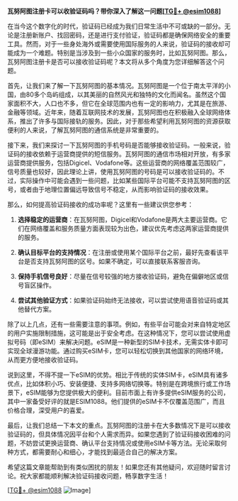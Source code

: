 **瓦努阿图注册卡可以收验证码吗？带你深入了解这一问题[[TG💪+ @esim1088](https://t.me/s/esim1088)]**

在当今这个数字化的时代，验证码已经成为我们日常生活中不可或缺的一部分。无论是注册新账户、找回密码，还是进行支付验证，验证码都是确保网络安全的重要工具。然而，对于一些身处海外或需要使用国际服务的人来说，验证码的接收却可能成为一个难题。特别是当涉及到一些小众国家的服务时，比如瓦努阿图。那么，瓦努阿图注册卡是否可以接收验证码呢？本文将从多个角度为您详细解答这个问题。

首先，让我们来了解一下瓦努阿图的基本情况。瓦努阿图是一个位于南太平洋的小国，由80多个岛屿组成，以其美丽的自然风光和独特的文化而闻名。虽然这个国家面积不大，人口也不多，但它在全球范围内也有一定的影响力，尤其是在旅游、金融等领域。近年来，随着互联网技术的发展，瓦努阿图也在积极融入全球网络体系，推出了许多与国际接轨的服务。因此，对于那些希望利用瓦努阿图的资源获取便利的人来说，了解瓦努阿图的通信系统是非常重要的。

接下来，我们来探讨一下瓦努阿图的手机号码是否能够接收验证码。一般来说，验证码的接收依赖于运营商提供的短信服务。瓦努阿图的通信市场相对开放，有多家运营商提供服务，包括Digicel、Vodafone等。这些运营商的网络覆盖范围较广，信号质量也较好，因此理论上讲，使用瓦努阿图的号码是可以接收验证码的。不过，实际操作中可能会遇到一些问题，比如某些国际平台可能不支持瓦努阿图的区号，或者由于地理位置偏远导致信号不稳定，从而影响验证码的接收效果。

那么，如何提高验证码接收的成功率呢？这里有一些建议供您参考：

1. **选择稳定的运营商**：在瓦努阿图，Digicel和Vodafone是两大主要运营商。它们在网络覆盖和服务质量方面表现较为出色，建议优先考虑这两家运营商提供的服务。
   
2. **确认目标平台的支持情况**：在注册或使用某个国际平台之前，最好先查看该平台是否支持瓦努阿图的区号。如果不确定，可以直接联系客服咨询。

3. **保持手机信号良好**：尽量在信号较强的地方接收验证码，避免在偏僻地区或信号盲区操作。

4. **尝试其他验证方式**：如果验证码始终无法接收，可以尝试使用语音验证码或其他替代方案。

除了以上几点，还有一些需要注意的事项。例如，有些平台可能会对来自特定地区的用户实施限制措施，这可能是出于安全考虑。在这种情况下，您可以尝试使用虚拟号码（即eSIM）来解决问题。eSIM是一种新型的SIM卡技术，无需实体卡即可实现全球漫游功能。通过购买eSIM卡，您可以轻松切换到其他国家的网络环境，从而更方便地接收验证码。

说到这里，不得不提一下eSIM的优势。相比于传统的实体SIM卡，eSIM具有诸多优点，比如体积小巧、安装便捷、支持多网络切换等。特别是在跨境旅行或工作场景下，eSIM能够为您提供极大的便利。目前市面上有许多提供eSIM服务的公司，其中一家备受好评的就是ESIM1088。他们提供的eSIM卡不仅覆盖范围广，而且价格合理，深受用户的喜爱。

最后，让我们总结一下本文的重点。瓦努阿图的注册卡在大多数情况下是可以接收验证码的，但具体情况因平台和个人需求而异。如果您遇到了验证码接收困难的问题，不妨尝试更换运营商、确认平台支持情况或使用eSIM卡等方法。无论采取何种方式，都需要耐心和细心，才能找到最适合自己的解决方案。

希望这篇文章能帮助到有类似困扰的朋友！如果您还有其他疑问，欢迎随时留言讨论。祝大家都能顺利解决验证码接收问题，畅享数字生活！

[[TG💪+ @esim1088](https://t.me/s/esim1088) ![Image](https://i.postimg.cc/4NQfJmqS/Snipaste-2025-05-13-00-14-12.png)]